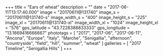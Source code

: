 +++
title = "Ears of wheat"
description = ""
date = "2017-06-11T13:17:40.000"
image = "20170611@131740"
image_s = "20170611@131740-s"
image_width_s = "400"
image_height_s = "225"
image_xl = "20170611@131740-xl"
image_width_xl = "1024"
image_height_xl = "576"
gps_latitude = "43.7228388833333"
gps_longitude = "13.1669416666667"
phototags = [ "2017", "2017-06", "2017-06-11", "Ancona", "Europe", "Italy", "Marche", "Senigallia", "afternoon", "countryside", "field", "hill", "summer", "wheat" ]
galleries = [ "2017 Timeline", "Senigallia Hills" ]
+++
